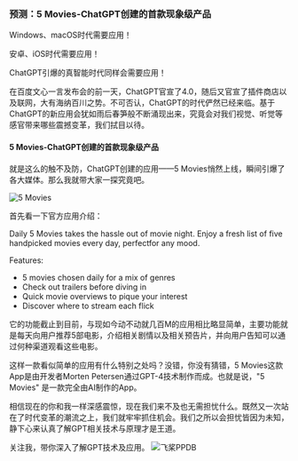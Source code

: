 ### 预测：5 Movies-ChatGPT创建的首款现象级产品

Windows、macOS时代需要应用！

安卓、iOS时代需要应用！

ChatGPT引爆的真智能时代同样会需要应用！

在百度文心一言发布会的前一天，ChatGPT官宣了4.0，随后又官宣了插件商店以及联网，大有海纳百川之势。不可否认，ChatGPT的时代俨然已经来临。基于ChatGPT的新应用会犹如雨后春笋般不断涌现出来，究竟会对我们视觉、听觉等感官带来哪些震撼变革，我们拭目以待。

#### 5 Movies-ChatGPT创建的首款现象级产品
就是这么的触不及防，ChatGPT创建的应用——5 Movies悄然上线，瞬间引爆了各大媒体。那么我就带大家一探究竟吧。

![5 Movies](https://s2.loli.net/2023/03/28/gQaXChvAz9sFbDj.png)

首先看一下官方应用介绍：

Daily 5 Movies takes the hassle out of movie night. Enjoy a fresh list of five handpicked movies every day, perfectfor any mood.

Features:

+ 5 movies chosen daily for a mix of genres
+ Check out trailers before diving in
+ Quick movie overviews to pique your interest
+ Discover where to stream each flick

它的功能截止到目前，与现如今动不动就几百M的应用相比略显简单，主要功能就是每天向用户推荐5部电影，介绍相关剧情以及相关预告片，并向用户告知可以通过何种渠道观看这些电影。

这样一款看似简单的应用有什么特别之处吗？没错，你没有猜错，5 Movies这款App是由开发者Morten Petersen通过GPT-4技术制作而成。也就是说，"5 Movies" 是一款完全由AI制作的App。

相信现在的你和我一样深感震惊，现在我们来不及也无需担忧什么。既然又一次站在了时代变革的潮流之上，我们就牢牢抓住机会。我们之所以会担忧皆因为未知，静下心来认真了解GPT相关技术与原理才是王道。

关注我，带你深入了解GPT技术及应用。
![飞桨PPDB](https://ai-studio-static-online.cdn.bcebos.com/e939f12ab7034a069fb4581dec21bb233473ed75fdd543d683982921ddb69167)